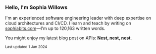 ### Hello, I'm Sophia Willows

I'm an experienced software engineering leader with deep expertise on cloud architectures and CI/CD. I learn and teach by writing on [sophiabits.com](https://sophiabits.com/blog)—I'm up to 120,163 written words.

You might enjoy my latest blog post on APIs: **[Nest, nest, nest](https://sophiabits.com/blog/graphql-schema-nesting)**.

<sub>Last updated 1 Jan 2024</sub>
